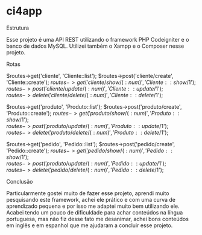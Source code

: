 # ci4app
Estrutura

Esse projeto é uma API REST utilizando o framework PHP Codeigniter e o banco de dados MySQL. Utilizei também o Xampp e o Composer nesse projeto.  

Rotas

$routes->get('cliente', 'Cliente::list');
$routes->post('cliente/create', 'Cliente::create');
$routes->get('cliente/show/(:num)', 'Cliente::show/$1');  
$routes->post('cliente/update/(:num)', 'Cliente::update/$1');    
$routes->delete('cliente/delete/(:num)', 'Cliente::delete/$1');    


$routes->get('produto', 'Produto::list');
$routes->post('produto/create', 'Produto::create');
$routes->get('produto/show/(:num)', 'Produto::show/$1');  
$routes->post('produto/update/(:num)', 'Produto::update/$1');    
$routes->delete('produto/delete/(:num)', 'Produto::delete/$1');  


$routes->get('pedido', 'Pedido::list');
$routes->post('pedido/create', 'Pedido::create');
$routes->get('pedido/show/(:num)', 'Pedido::show/$1');  
$routes->post('produto/update/(:num)', 'Pedido::update/$1');    
$routes->delete('pedido/delete/(:num)', 'Pedido::delete/$1');  





Conclusão

Particularmente gostei muito de fazer esse projeto, aprendi muito pesquisando este framework, achei ele prático e com uma curva de aprendizado pequena e por isso me adaptei muito bem utilizando ele.
Acabei tendo um pouco de dificuldade para achar conteúdos na língua portuguesa, mas não fiz desse fato me desanimar, achei bons conteúdos em inglês e em espanhol que me ajudaram a concluir esse projeto.
